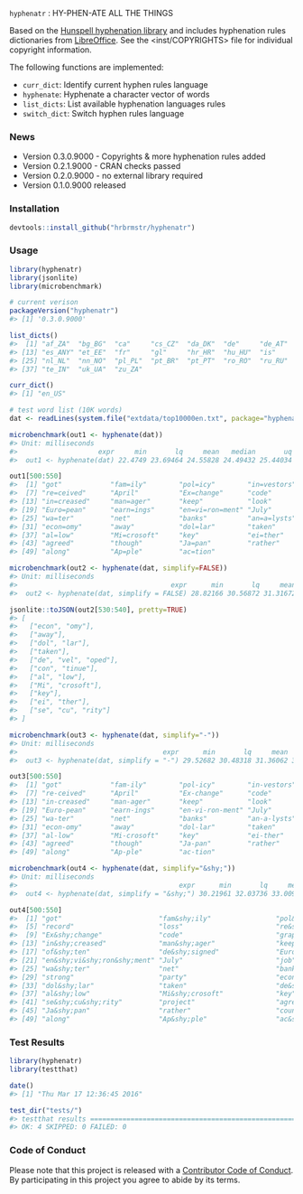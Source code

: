 
<!-- README.md is generated from README.Rmd. Please edit that file -->
`hyphenatr` : HY-PHEN-ATE ALL THE THINGS

Based on the [Hunspell hyphenation library](https://github.com/hunspell/hyphen) and includes hyphenation rules dictionaries from [LibreOffice](https://github.com/LibreOffice/dictionaries). See the &lt;inst/COPYRIGHTS&gt; file for individual copyright information.

The following functions are implemented:

-   `curr_dict`: Identify current hyphen rules language
-   `hyphenate`: Hyphenate a character vector of words
-   `list_dicts`: List available hyphenation languages rules
-   `switch_dict`: Switch hyphen rules language

### News

-   Version 0.3.0.9000 - Copyrights & more hyphenation rules added
-   Version 0.2.1.9000 - CRAN checks passed
-   Version 0.2.0.9000 - no external library required
-   Version 0.1.0.9000 released

### Installation

``` r
devtools::install_github("hrbrmstr/hyphenatr")
```

### Usage

``` r
library(hyphenatr)
library(jsonlite)
library(microbenchmark)

# current verison
packageVersion("hyphenatr")
#> [1] '0.3.0.9000'

list_dicts()
#>  [1] "af_ZA"  "bg_BG"  "ca"     "cs_CZ"  "da_DK"  "de"     "de_AT"  "de_CH"  "de_DE"  "el_GR"  "en_GB"  "en_US" 
#> [13] "es_ANY" "et_EE"  "fr"     "gl"     "hr_HR"  "hu_HU"  "is"     "it_IT"  "lt"     "lt_LT"  "lv_LV"  "nb_NO" 
#> [25] "nl_NL"  "nn_NO"  "pl_PL"  "pt_BR"  "pt_PT"  "ro_RO"  "ru_RU"  "sh"     "sk_SK"  "sl_SI"  "sr"     "sv"    
#> [37] "te_IN"  "uk_UA"  "zu_ZA"

curr_dict()
#> [1] "en_US"

# test word list (10K words)
dat <- readLines(system.file("extdata/top10000en.txt", package="hyphenatr"))

microbenchmark(out1 <- hyphenate(dat))
#> Unit: milliseconds
#>                    expr     min       lq     mean   median       uq      max neval
#>  out1 <- hyphenate(dat) 22.4749 23.69464 24.55828 24.49432 25.44034 27.39061   100

out1[500:550]
#>  [1] "got"            "fam=ily"        "pol=icy"        "in=vestors"     "record"         "loss"          
#>  [7] "re=ceived"      "April"          "Ex=change"      "code"           "graph=ics"      "agency"        
#> [13] "in=creased"     "man=ager"       "keep"           "look"           "of=ten"         "de=signed"     
#> [19] "Euro=pean"      "earn=ings"      "en=vi=ron=ment" "July"           "job"            "third"         
#> [25] "wa=ter"         "net"            "banks"          "an=a=lysts"     "strong"         "party"         
#> [31] "econ=omy"       "away"           "dol=lar"        "taken"          "de=vel=oped"    "con=tinue"     
#> [37] "al=low"         "Mi=crosoft"     "key"            "ei=ther"        "se=cu=rity"     "project"       
#> [43] "agreed"         "though"         "Ja=pan"         "rather"         "coun=tries"     "plant"         
#> [49] "along"          "Ap=ple"         "ac=tion"

microbenchmark(out2 <- hyphenate(dat, simplify=FALSE))
#> Unit: milliseconds
#>                                      expr      min       lq     mean   median       uq      max neval
#>  out2 <- hyphenate(dat, simplify = FALSE) 28.82166 30.56872 31.31672 31.24576 31.98454 34.75559   100

jsonlite::toJSON(out2[530:540], pretty=TRUE)
#> [
#>   ["econ", "omy"],
#>   ["away"],
#>   ["dol", "lar"],
#>   ["taken"],
#>   ["de", "vel", "oped"],
#>   ["con", "tinue"],
#>   ["al", "low"],
#>   ["Mi", "crosoft"],
#>   ["key"],
#>   ["ei", "ther"],
#>   ["se", "cu", "rity"]
#> ]

microbenchmark(out3 <- hyphenate(dat, simplify="-"))
#> Unit: milliseconds
#>                                    expr      min       lq     mean   median       uq      max neval
#>  out3 <- hyphenate(dat, simplify = "-") 29.52682 30.48318 31.36062 31.44932 32.07846 34.88409   100

out3[500:550]
#>  [1] "got"            "fam-ily"        "pol-icy"        "in-vestors"     "record"         "loss"          
#>  [7] "re-ceived"      "April"          "Ex-change"      "code"           "graph-ics"      "agency"        
#> [13] "in-creased"     "man-ager"       "keep"           "look"           "of-ten"         "de-signed"     
#> [19] "Euro-pean"      "earn-ings"      "en-vi-ron-ment" "July"           "job"            "third"         
#> [25] "wa-ter"         "net"            "banks"          "an-a-lysts"     "strong"         "party"         
#> [31] "econ-omy"       "away"           "dol-lar"        "taken"          "de-vel-oped"    "con-tinue"     
#> [37] "al-low"         "Mi-crosoft"     "key"            "ei-ther"        "se-cu-rity"     "project"       
#> [43] "agreed"         "though"         "Ja-pan"         "rather"         "coun-tries"     "plant"         
#> [49] "along"          "Ap-ple"         "ac-tion"

microbenchmark(out4 <- hyphenate(dat, simplify="&shy;"))
#> Unit: milliseconds
#>                                        expr      min       lq     mean   median       uq      max neval
#>  out4 <- hyphenate(dat, simplify = "&shy;") 30.21961 32.03736 33.00942 33.18922 33.94994 35.81902   100

out4[500:550]
#>  [1] "got"                        "fam&shy;ily"                "pol&shy;icy"                "in&shy;vestors"            
#>  [5] "record"                     "loss"                       "re&shy;ceived"              "April"                     
#>  [9] "Ex&shy;change"              "code"                       "graph&shy;ics"              "agency"                    
#> [13] "in&shy;creased"             "man&shy;ager"               "keep"                       "look"                      
#> [17] "of&shy;ten"                 "de&shy;signed"              "Euro&shy;pean"              "earn&shy;ings"             
#> [21] "en&shy;vi&shy;ron&shy;ment" "July"                       "job"                        "third"                     
#> [25] "wa&shy;ter"                 "net"                        "banks"                      "an&shy;a&shy;lysts"        
#> [29] "strong"                     "party"                      "econ&shy;omy"               "away"                      
#> [33] "dol&shy;lar"                "taken"                      "de&shy;vel&shy;oped"        "con&shy;tinue"             
#> [37] "al&shy;low"                 "Mi&shy;crosoft"             "key"                        "ei&shy;ther"               
#> [41] "se&shy;cu&shy;rity"         "project"                    "agreed"                     "though"                    
#> [45] "Ja&shy;pan"                 "rather"                     "coun&shy;tries"             "plant"                     
#> [49] "along"                      "Ap&shy;ple"                 "ac&shy;tion"
```

### Test Results

``` r
library(hyphenatr)
library(testthat)

date()
#> [1] "Thu Mar 17 12:36:45 2016"

test_dir("tests/")
#> testthat results ========================================================================================================
#> OK: 4 SKIPPED: 0 FAILED: 0
```

### Code of Conduct

Please note that this project is released with a [Contributor Code of Conduct](CONDUCT.md). By participating in this project you agree to abide by its terms.
